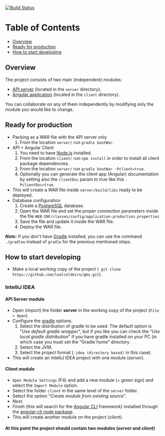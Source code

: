 [![Build Status](https://travis-ci.org/lealceldeiro/gms.svg?branch=master)](https://travis-ci.org/lealceldeiro/gms)

# Table of Contents
* [Overview](#overview)
* [Ready for production](#ready-for-production)
* [How to start developing](#how-to-start-developing)



## Overview
The project consists of two main (independent) modules:
 - [API server](./server) (located in the `server` directory).
 - [Angular application](./client) (located in the `client` directory).
  
  You can collaborate on any of them independently by modifying only the module you would like to change.

## Ready for production
* Packing as a WAR file with the API server only
  1. From the location `server/` run `gradle bootWar`.
* API + Angular Client
  1. You need to have [Node.js][4] installed.
  2. From the location `client/` run `npm install` in order to install all client package dependencies.
  3. From the location `server/` run `gradle bootWar -Pclient=true`.
  4. Optionally you can generate the client app (Angular) documentation by setting also the `clientDoc` param to true like this `-PclientDoc=true`.
* This will create a WAR file inside `server/build/libs` ready to be deployed.
* Database configuration
  1. Create a [PostgreSQL][5] database.
  2. Open the WAR file and set the proper connection parameters inside the file `WEB-INF/classes/config/application-production.properties`
  3. Save the file and update it inside the WAR file.
  4. Deploy the WAR file.

_**Note:**_ If you don't have [Gradle][6] installed, you can use the command `./gradlew` instead of `gradle` for the previous mentioned steps.

## How to start developing
* Make a local working copy of the project (` git clone https://github.com/lealceldeiro/gms.git`).

### IntelliJ IDEA
#### API Server module
* Open (import) the folder **server** in the working copy of the project (`File > Open`).
* Configure the [gradle][1] options.
  1. Select the distribution of gradle to be used. The default option is "_Use default gradle wrapper_", but if you like you can check the "_Use local gradle distribution_" if you have gradle installed on your PC (in which case you must set the "Gradle home" directory.
  2. Select the JVM.
  3. Select the project format (`.idea (directory based)` in this case).
* This will create an IntelliJ IDEA project with one module (_server_).
#### Client module
* `Open Module Settings` (F4) and add a new module (+ green sign) and select the `Import Module` option.
* Select the folder `client` in the same level of the `server` folder.
* Select the option "_Create module from existing source_".
* _Next_.
* _Finish_ (this will search for the [Angular CLI][2] framework) installed through the [angular-cli node package][3].
* This will create another module on the project (_client_).
#### At this point the project should contain two modules (_server_ and _client_)

[1]: https://gradle.org/
[2]: https://cli.angular.io/
[3]: https://www.npmjs.com/package/angular-cli
[4]: https://nodejs.org/en/
[5]: https://www.postgresql.org/
[6]: https://gradle.org/
